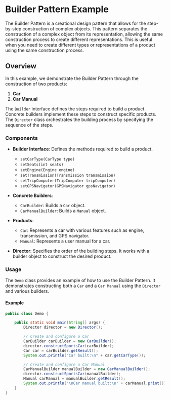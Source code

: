# Builder Pattern Example

The Builder Pattern is a creational design pattern that allows for the step-by-step construction of complex objects. This pattern separates the construction of a complex object from its representation, allowing the same construction process to create different representations. This is useful when you need to create different types or representations of a product using the same construction process.

## Overview

In this example, we demonstrate the Builder Pattern through the construction of two products:

1. **Car**
2. **Car Manual**

The `Builder` interface defines the steps required to build a product. Concrete builders implement these steps to construct specific products. The `Director` class orchestrates the building process by specifying the sequence of the steps.

### Components

- **Builder Interface**: Defines the methods required to build a product.
    - `setCarType(CarType type)`
    - `setSeats(int seats)`
    - `setEngine(Engine engine)`
    - `setTransmission(Transmission transmission)`
    - `setTripComputer(TripComputer tripComputer)`
    - `setGPSNavigator(GPSNavigator gpsNavigator)`

- **Concrete Builders**:
    - `CarBuilder`: Builds a `Car` object.
    - `CarManualBuilder`: Builds a `Manual` object.

- **Products**:
    - `Car`: Represents a car with various features such as engine, transmission, and GPS navigator.
    - `Manual`: Represents a user manual for a car.

- **Director**: Specifies the order of the building steps. It works with a builder object to construct the desired product.

### Usage

The `Demo` class provides an example of how to use the Builder Pattern. It demonstrates constructing both a `Car` and a `Car Manual` using the `Director` and various builders.

#### Example

```java
public class Demo {

    public static void main(String[] args) {
        Director director = new Director();

        // Create and configure a Car
        CarBuilder carBuilder = new CarBuilder();
        director.constructSportsCar(carBuilder);
        Car car = carBuilder.getResult();
        System.out.println("Car built:\n" + car.getCarType());

        // Create and configure a Car Manual
        CarManualBuilder manualBuilder = new CarManualBuilder();
        director.constructSportsCar(manualBuilder);
        Manual carManual = manualBuilder.getResult();
        System.out.println("\nCar manual built:\n" + carManual.print());
    }
}
